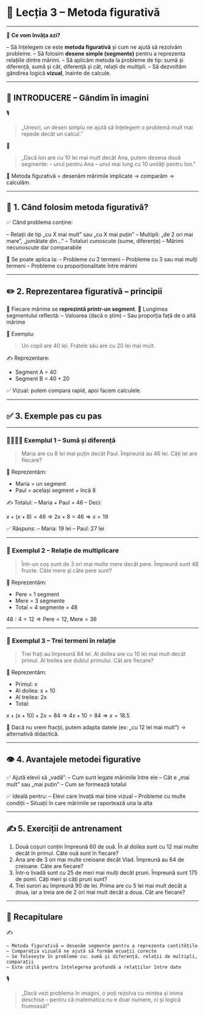 # 📘 Lecția 3 – Metoda figurativă

------

🎯 **Ce vom învăța azi?**

– Să înțelegem ce este **metoda figurativă** și cum ne ajută să rezolvăm probleme.
 – Să folosim **desene simple (segmente)** pentru a reprezenta relațiile dintre mărimi.
 – Să aplicăm metoda la probleme de tip: sumă și diferență, sumă și cât, diferență și cât, relații de multipli.
 – Să dezvoltăm gândirea logică **vizual**, înainte de calcule.

------

## 🔔 INTRODUCERE – Gândim în imagini

🎙️

> „Uneori, un desen simplu ne ajută să înțelegem o problemă mult mai repede decât un calcul.”

🧠

> „Dacă Ion are cu 10 lei mai mult decât Ana, putem desena două segmente:
>  – unul pentru Ana
>  – unul mai lung cu 10 unități pentru Ion.”

🎯 Metoda figurativă = desenăm mărimile implicate → comparăm → calculăm.

------

## 🧩 1. Când folosim metoda figurativă?

✅ Când problema conține:

– Relații de tip „cu X mai mult” sau „cu X mai puțin”
 – Multipli: „de 2 ori mai mare”, „jumătate din...”
 – Totaluri cunoscute (sume, diferențe)
 – Mărimi necunoscute dar comparabile

🎯 Se poate aplica la:
 – Probleme cu 2 termeni
 – Probleme cu 3 sau mai mulți termeni
 – Probleme cu proporționalitate între mărimi

------

## ✏️ 2. Reprezentarea figurativă – principii

🧱 Fiecare mărime se **reprezintă printr-un segment**.
 📏 Lungimea segmentului reflectă:
 – Valoarea (dacă o știm)
 – Sau proporția față de o altă mărime

📘 Exemplu:

> Un copil are 40 lei. Fratele său are cu 20 lei mai mult.

✍️ Reprezentare:

- Segment A = 40
- Segment B = 40 + 20

✅ Vizual: putem compara rapid, apoi facem calculele.

------

## ✅ 3. Exemple pas cu pas

------

### 🧍‍♂️🧍‍♀️ Exemplul 1 – Sumă și diferență

> Maria are cu 8 lei mai puțin decât Paul. Împreună au 46 lei. Câți lei are fiecare?

🎯 Reprezentăm:

- Maria = un segment
- Paul = același segment + încă 8

✍️ Totalul:
 – Maria + Paul = 46
 – Deci:

$x + (x + 8) = 46 \Rightarrow 2x + 8 = 46 \Rightarrow x = 19$

✅ Răspuns:
 – Maria: 19 lei
 – Paul: 27 lei

------

### 🍎 Exemplul 2 – Relație de multiplicare

> Într-un coș sunt de 3 ori mai multe mere decât pere. Împreună sunt 48 fructe. Câte mere și câte pere sunt?

🎯 Reprezentăm:

- Pere = 1 segment
- Mere = 3 segmente
- Total = 4 segmente = 48

$48 : 4 = 12 \Rightarrow \text{Pere} = 12,\ \text{Mere} = 36$

------

### 🧮 Exemplul 3 – Trei termeni în relație

> Trei frați au împreună 84 lei. Al doilea are cu 10 lei mai mult decât primul. Al treilea are dublul primului. Cât are fiecare?

🎯 Reprezentăm:

- Primul: x
- Al doilea: x + 10
- Al treilea: 2x
- Total:

$x + (x + 10) + 2x = 84 \Rightarrow 4x + 10 = 84 \Rightarrow x = 18.5$

📌 Dacă nu vrem fracții, putem adapta datele (ex: „cu 12 lei mai mult”) → alternativă didactică.

------

## 👁️ 4. Avantajele metodei figurative

✅ Ajută elevii să „vadă”:
 – Cum sunt legate mărimile între ele
 – Cât e „mai mult” sau „mai puțin”
 – Cum se formează totalul

✅ Ideală pentru:
 – Elevi care învață mai bine vizual
 – Probleme cu multe condiții
 – Situații în care mărimile se raportează una la alta

------

## ✍️ 5. Exerciții de antrenament

1. Două coșuri conțin împreună 60 de ouă. În al doilea sunt cu 12 mai multe decât în primul. Câte ouă sunt în fiecare?
2. Ana are de 3 ori mai multe creioane decât Vlad. Împreună au 64 de creioane. Câte are fiecare?
3. Într-o livadă sunt cu 25 de meri mai mulți decât pruni. Împreună sunt 175 de pomi. Câți meri și câți pruni sunt?
4. Trei surori au împreună 90 de lei. Prima are cu 5 lei mai mult decât a doua, iar a treia are de 2 ori mai mult decât a doua. Cât are fiecare?

------

## 🔁 Recapitulare

✍️

```
– Metoda figurativă = desenăm segmente pentru a reprezenta cantitățile  
– Comparația vizuală ne ajută să formăm ecuații corecte  
– Se folosește în probleme cu: sumă și diferență, relații de multipli, comparații  
– Este utilă pentru înțelegerea profundă a relațiilor între date
```

🎙️

> „Dacă vezi problema în imagini, o poți rezolva cu mintea și inima deschise – pentru că matematica nu e doar numere, ci și logică frumoasă!”

